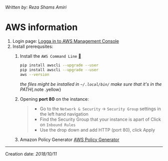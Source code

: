 _Written by: Reza Shams Amiri_
# AWS information

1. Login page: [Logga in to AWS Management Console][LI]
2. Install prerequsites:
    1. Install the `AWS Command Line` [][ITACLIACLI]
        ``` sh
        pip install awscli --upgrade --user
        pip install awscli --upgrade --user
        aws --version
        ```
        
        _the files might be installed in `~/.local/bin/` make sure that it's in the PATH_{.note .yellow}
    1. Opening **port 80** on the instance:
        > - Go to the `Network & Security` -> `Security Group` settings in the left hand navigation
        > - Find the Security Group that your instance is apart of Click on `Inbound Rules`
        > - Use the drop down and add HTTP (port 80), click Apply
        
    1. Amazon Policy Generator [AWS Policy Generator][APG]

* * *
Creation date: _2018/10/11_

[LI]: https://sects.axis.com/adfs/ls/IdpInitiatedSignOn.aspx
[ITACLIACLI]: https://docs.aws.amazon.com/cli/latest/userguide/installing.html
[APG]: https://awspolicygen.s3.amazonaws.com/policygen.html